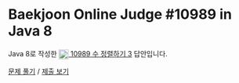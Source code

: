 # Baekjoon Online Judge #10989 in Java 8
Java 8로 작성한 [<img src="https://static.solved.ac/tier_small/5.svg" height="20" align="center">
10989 수 정렬하기 3](https://www.acmicpc.net/problem/10989) 답안입니다.

[문제 풀기](https://www.acmicpc.net/problem/10989) /
[제출 보기](https://www.acmicpc.net/source/87007613)
